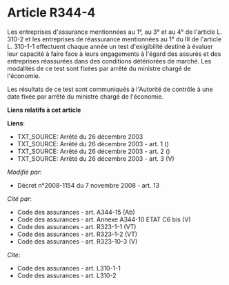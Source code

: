 # Article R344-4

Les entreprises d'assurance mentionnées au 1°, au 3° et au 4° de l'article L. 310-2 et les entreprises de réassurance
mentionnées au 1° du III de l'article L. 310-1-1 effectuent chaque année un test d'exigibilité destiné à évaluer leur
capacité à faire face à leurs engagements à l'égard des assurés et des entreprises réassurées dans des conditions détériorées
de marché. Les modalités de ce test sont fixées par arrêté du ministre chargé de l'économie. 

Les résultats de ce test sont communiqués à l'Autorité de contrôle à une date fixée par arrêté du ministre chargé de
l'économie.

**Liens relatifs à cet article**

**Liens**:

  - TXT_SOURCE: Arrêté du 26 décembre 2003
  - TXT_SOURCE: Arrêté du 26 décembre 2003 - art. 1 ()
  - TXT_SOURCE: Arrêté du 26 décembre 2003 - art. 2 ()
  - TXT_SOURCE: Arrêté du 26 décembre 2003 - art. 3 (V)

_Modifié par_:

  - Décret n°2008-1154 du 7 novembre 2008 - art. 13

_Cité par_:

  - Code des assurances - art. A344-15 (Ab)
  - Code des assurances - art. Annexe A344-10 ETAT C6 bis (V)
  - Code des assurances - art. R323-1-1 (VT)
  - Code des assurances - art. R323-1-2 (VT)
  - Code des assurances - art. R323-10-3 (V)

_Cite_:

  - Code des assurances - art. L310-1-1
  - Code des assurances - art. L310-2
